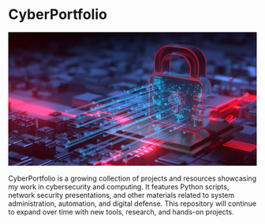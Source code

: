 # CyberPortfolio 
![logo](images/logoimage2.jpg) 

CyberPortfolio is a growing collection of projects and resources showcasing my work in cybersecurity and computing. It features Python scripts, network security presentations, and other materials related to system administration, automation, and digital defense. This repository will continue to expand over time with new tools, research, and hands-on projects.
